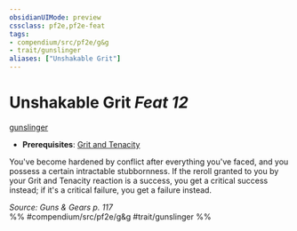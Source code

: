 ```yaml
---
obsidianUIMode: preview
cssclass: pf2e,pf2e-feat
tags:
- compendium/src/pf2e/g&g
- trait/gunslinger
aliases: ["Unshakable Grit"]
---
```

# Unshakable Grit  *Feat 12*  
[gunslinger](../../Rules/traits/gunslinger-g-g.md)  

- **Prerequisites**: [Grit and Tenacity](grit-and-tenacity-g-g.md)

You've become hardened by conflict after everything you've faced, and you possess a certain intractable stubbornness. If the reroll granted to you by your Grit and Tenacity reaction is a success, you get a critical success instead; if it's a critical failure, you get a failure instead.

*Source: Guns & Gears p. 117*  
%% #compendium/src/pf2e/g&g #trait/gunslinger %%